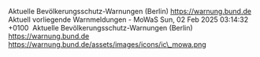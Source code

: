 Aktuelle Bevölkerungsschutz-Warnungen (Berlin) https://warnung.bund.de Aktuell vorliegende Warnmeldungen - MoWaS Sun, 02 Feb 2025 03:14:32 +0100 ![]() Aktuelle Bevölkerungsschutz-Warnungen (Berlin) https://warnung.bund.de https://warnung.bund.de/assets/images/icons/ic\_mowa.png
